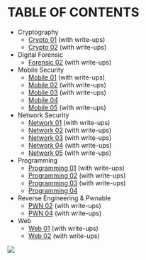 # TABLE OF CONTENTS

- Cryptography
  - [Crypto 01](./Crypto/01/) (with write-ups)
  - [Crypto 02](./Crypto/02/) (with write-ups)
- Digital Forensic
  - [Forensic 02](./Forensic/02/) (with write-ups)
- Mobile Security
  - [Mobile 01](./Mobile/01/) (with write-ups)
  - [Mobile 02](./Mobile/02/) (with write-ups)
  - [Mobile 03](./Mobile/03/) (with write-ups)
  - [Mobile 04](./Mobile/04/)
  - [Mobile 05](./Mobile/05/) (with write-ups)
- Network Security
  - [Network 01](./Network/01/) (with write-ups)
  - [Network 02](./Network/02/) (with write-ups)
  - [Network 03](./Network/03/) (with write-ups)
  - [Network 04](./Network/04/) (with write-ups)
  - [Network 05](./Network/05/) (with write-ups)
- Programming
  - [Programming 01](./Programming/01/) (with write-ups)
  - [Programming 02](./Programming/02/) (with write-ups)
  - [Programming 03](./Programming/03/) (with write-ups)
  - [Programming 04](./Programming/04/)
- Reverse Engineering & Pwnable
  - [PWN 02](./PWN/02/) (with write-ups)
  - [PWN 04](./PWN/04/) (with write-ups)
- Web
  - [Web 01](./Web/01/) (with write-ups)
  - [Web 02](./Web/02/) (with write-ups)

![](https://komarev.com/ghpvc/?username=xybersec-ctf-archive-tctt2023&style=for-the-badge&color=lightgrey&label=TCTT2023+VIEWS)
